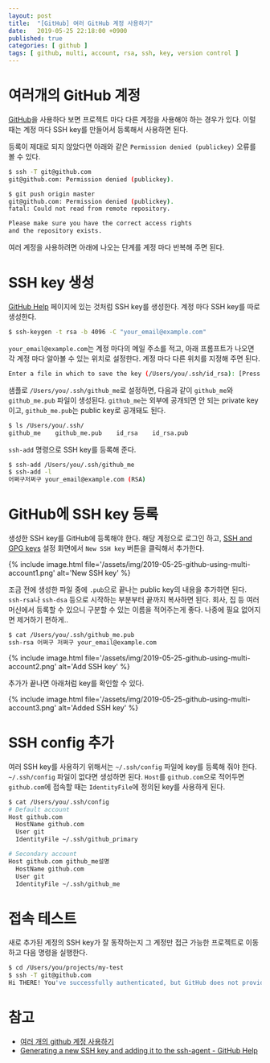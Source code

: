 ```yaml
---
layout: post
title:  "[GitHub] 여러 GitHub 계정 사용하기"
date:   2019-05-25 22:18:00 +0900
published: true
categories: [ github ]
tags: [ github, multi, account, rsa, ssh, key, version control ]
---
```


# 여러개의 GitHub 계정

[GitHub](https://github.com/)을 사용하다 보면 프로젝트 마다 다른 계정을 사용해야 하는 경우가 있다. 이럴 때는 계정 마다 SSH key를 만들어서 등록해서 사용하면 된다.

등록이 제대로 되지 않았다면 아래와 같은 `Permission denied (publickey)` 오류를 볼 수 있다.

```bash
$ ssh -T git@github.com
git@github.com: Permission denied (publickey).

$ git push origin master
git@github.com: Permission denied (publickey).
fatal: Could not read from remote repository.

Please make sure you have the correct access rights
and the repository exists.
```

여러 계정을 사용하려면 아래에 나오는 단계를 계정 마다 반복해 주면 된다.


# SSH key 생성

[GitHub Help](https://help.github.com/en/articles/generating-a-new-ssh-key-and-adding-it-to-the-ssh-agent) 페이지에 있는 것처럼 SSH key를 생성한다. 계정 마다 SSH key를 따로 생성한다.

```bash
$ ssh-keygen -t rsa -b 4096 -C "your_email@example.com"
```

`your_email@example.com`는 계정 마다의 메일 주소를 적고, 아래 프롬프트가 나오면 각 계정 마다 알아볼 수 있는 위치로 설정한다. 계정 마다 다른 위치를 지정해 주면 된다.

```bash
Enter a file in which to save the key (/Users/you/.ssh/id_rsa): [Press enter]
```

샘플로 `/Users/you/.ssh/github_me`로 설정하면, 다음과 같이 `github_me`와 `github_me.pub` 파일이 생성된다. `github_me`는 외부에 공개되면 안 되는 private key 이고, `github_me.pub`는 public key로 공개돼도 된다.

```bash
$ ls /Users/you/.ssh/
github_me    github_me.pub    id_rsa    id_rsa.pub
```

`ssh-add` 명령으로 SSH key를 등록해 준다.

```bash
$ ssh-add /Users/you/.ssh/github_me
$ ssh-add -l
어쩌구저쩌구 your_email@example.com (RSA)
```


# GitHub에 SSH key 등록

생성한 SSH key를 GitHub에 등록해야 한다. 해당 계정으로 로그인 하고, [SSH and GPG keys](https://github.com/settings/keys) 설정 화면에서 `New SSH key` 버튼을 클릭해서 추가한다.

{% include image.html file='/assets/img/2019-05-25-github-using-multi-account1.png' alt='New SSH key' %}

조금 전에 생성한 파일 중에 `.pub`으로 끝나는 public key의 내용을 추가하면 된다. `ssh-rsa`나 `ssh-dsa` 등으로 시작하는 부분부터 끝까지 복사하면 된다. 회사, 집 등 여러 머신에서 등록할 수 있으니 구분할 수 있는 이름을 적어주는게 좋다. 나중에 필요 없어지면 제거하기 편하게..

```bash
$ cat /Users/you/.ssh/github_me.pub
ssh-rsa 어쩌구 저쩌구 your_email@example.com
```

{% include image.html file='/assets/img/2019-05-25-github-using-multi-account2.png' alt='Add SSH key' %}

추가가 끝나면 아래처럼 key를 확인할 수 있다.

{% include image.html file='/assets/img/2019-05-25-github-using-multi-account3.png' alt='Added SSH key' %}


# SSH config 추가

여러 SSH key를 사용하기 위해서는 `~/.ssh/config` 파일에 key를 등록해 줘야 한다. `~/.ssh/config` 파일이 없다면 생성하면 된다. `Host`를 `github.com`으로 적어두면 `github.com`에 접속할 때는 `IdentityFile`에 정의된 key를 사용하게 된다.

```bash
$ cat /Users/you/.ssh/config
# Default account
Host github.com
  HostName github.com
  User git
  IdentityFile ~/.ssh/github_primary

# Secondary account
Host github.com github_me설명
  HostName github.com
  User git
  IdentityFile ~/.ssh/github_me
```


# 접속 테스트

새로 추가된 계정의 SSH key가 잘 동작하는지 그 계정만 접근 가능한 프로젝트로 이동하고 다음 명령을 실행한다.

```bash
$ cd /Users/you/projects/my-test
$ ssh -T git@github.com
Hi THERE! You've successfully authenticated, but GitHub does not provide shell access.
```


# 참고

- [여러 개의 github 계정 사용하기](https://aweekj.github.io/using-multiple-accounts-in-git/)
- [Generating a new SSH key and adding it to the ssh-agent - GitHub Help](https://help.github.com/en/articles/generating-a-new-ssh-key-and-adding-it-to-the-ssh-agent)
